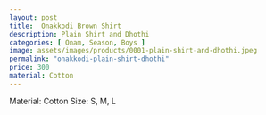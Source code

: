 ```yaml
---
layout: post
title:  Onakkodi Brown Shirt
description: Plain Shirt and Dhothi
categories: [ Onam, Season, Boys ]
image: assets/images/products/0001-plain-shirt-and-dhothi.jpeg
permalink: "onakkodi-plain-shirt-dhothi"
price: 300
material: Cotton
---
```


Material: Cotton
Size: S, M, L